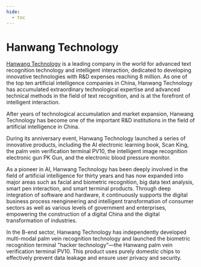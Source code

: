 ```yaml
---
hide:
  - toc
---
```


# Hanwang Technology

[Hanwang Technology](https://www.hw99.com/) is a leading company in the world for advanced text recognition technology and intelligent interaction, dedicated to developing innovative technologies with R&D expenses reaching 8 million. As one of the top ten artificial intelligence companies in China, Hanwang Technology has accumulated extraordinary technological expertise and advanced technical methods in the field of text recognition, and is at the forefront of intelligent interaction.

After years of technological accumulation and market expansion, Hanwang Technology has become one of the important R&D institutions in the field of artificial intelligence in China.

During its anniversary event, Hanwang Technology launched a series of innovative products, including the AI electronic learning book, Scan King, the palm vein verification terminal PV10, the intelligent image recognition electronic gun PK Gun, and the electronic blood pressure monitor.

As a pioneer in AI, Hanwang Technology has been deeply involved in the field of artificial intelligence for thirty years and has now expanded into major areas such as facial and biometric recognition, big data text analysis, smart pen interaction, and smart terminal products. Through deep integration of software and hardware, it continuously supports the digital business process reengineering and intelligent transformation of consumer sectors as well as various levels of government and enterprises, empowering the construction of a digital China and the digital transformation of industries.

In the B-end sector, Hanwang Technology has independently developed multi-modal palm vein recognition technology and launched the biometric recognition terminal "hacker technology"—the Hanwang palm vein verification terminal PV10. This product uses purely domestic chips to effectively prevent data leakage and ensure user privacy and security.
